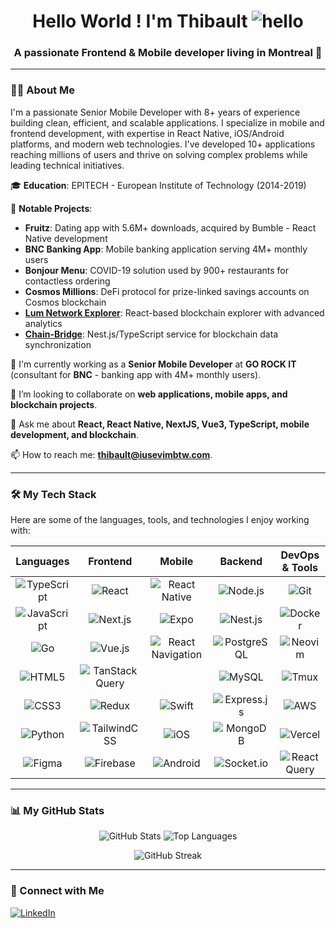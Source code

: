 <h1 align="center">Hello World ! I'm Thibault <img src="https://github.com/user-attachments/assets/7d6a7301-af2d-4aa8-ad85-33f15c10c0e1" alt="hello" /></h1>
<h3 align="center">A passionate Frontend & Mobile developer living in Montreal 🍁</h3>

---

### 👨‍💻 About Me

I'm a passionate Senior Mobile Developer with 8+ years of experience building clean, efficient, and scalable applications. I specialize in mobile and frontend development, with expertise in React Native, iOS/Android platforms, and modern web technologies. I've developed 10+ applications reaching millions of users and thrive on solving complex problems while leading technical initiatives.

🎓 **Education**: EPITECH - European Institute of Technology (2014-2019)

🚀 **Notable Projects**:
  - **Fruitz**: Dating app with 5.6M+ downloads, acquired by Bumble - React Native development
  - **BNC Banking App**: Mobile banking application serving 4M+ monthly users
  - **Bonjour Menu**: COVID-19 solution used by 900+ restaurants for contactless ordering
  - **Cosmos Millions**: DeFi protocol for prize-linked savings accounts on Cosmos blockchain
  - [**Lum Network Explorer**](https://github.com/lum-network/explorer): React-based blockchain explorer with advanced analytics
  - [**Chain-Bridge**](https://github.com/lum-network/chain-bridge): Nest.js/TypeScript service for blockchain data synchronization

🔭 I'm currently working as a **Senior Mobile Developer** at **GO ROCK IT** (consultant for **BNC** - banking app with 4M+ monthly users).


👯 I’m looking to collaborate on **web applications, mobile apps, and blockchain projects**.

💬 Ask me about **React, React Native, NextJS, Vue3, TypeScript, mobile development, and blockchain**.

📫 How to reach me: **thibault@iusevimbtw.com**.

---

### 🛠️ My Tech Stack

Here are some of the languages, tools, and technologies I enjoy working with:

|                                                     Languages                                                     |                                                          Frontend                                                           |                                                           Mobile                                                            |                                                      Backend                                                      |                                            DevOps & Tools                                             |
| :---------------------------------------------------------------------------------------------------------------: | :-------------------------------------------------------------------------------------------------------------------------: | :-------------------------------------------------------------------------------------------------------------------------: | :---------------------------------------------------------------------------------------------------------------: | :---------------------------------------------------------------------------------------------------: |
| ![TypeScript](https://img.shields.io/badge/TypeScript-3178C6?style=for-the-badge&logo=typescript&logoColor=white) |             ![React](https://img.shields.io/badge/React-20232A?style=for-the-badge&logo=react&logoColor=61DAFB)             |      ![React Native](https://img.shields.io/badge/React_Native-20232A?style=for-the-badge&logo=react&logoColor=61DAFB)      |    ![Node.js](https://img.shields.io/badge/Node.js-339933?style=for-the-badge&logo=nodedotjs&logoColor=white)     |     ![Git](https://img.shields.io/badge/Git-F05032?style=for-the-badge&logo=git&logoColor=white)      |
| ![JavaScript](https://img.shields.io/badge/JavaScript-F7DF1E?style=for-the-badge&logo=javascript&logoColor=black) |         ![Next.js](https://img.shields.io/badge/Next.js-000000?style=for-the-badge&logo=nextdotjs&logoColor=white)          |               ![Expo](https://img.shields.io/badge/Expo-000020?style=for-the-badge&logo=expo&logoColor=white)               |      ![Nest.js](https://img.shields.io/badge/Nest.js-E0234E?style=for-the-badge&logo=nestjs&logoColor=white)      | ![Docker](https://img.shields.io/badge/Docker-2496ED?style=for-the-badge&logo=docker&logoColor=white) |
|             ![Go](https://img.shields.io/badge/Go-00ADD8?style=for-the-badge&logo=go&logoColor=white)             |           ![Vue.js](https://img.shields.io/badge/Vue.js-4FC08D?style=for-the-badge&logo=vuedotjs&logoColor=white)           | ![React Navigation](https://img.shields.io/badge/React%20Navigation-20232A?style=for-the-badge&logo=react&logoColor=61DAFB) | ![PostgreSQL](https://img.shields.io/badge/PostgreSQL-316192?style=for-the-badge&logo=postgresql&logoColor=white) | ![Neovim](https://img.shields.io/badge/Neovim-57A143?style=for-the-badge&logo=neovim&logoColor=white) |
|        ![HTML5](https://img.shields.io/badge/HTML5-E34F26?style=for-the-badge&logo=html5&logoColor=white)         | ![TanStack Query](https://img.shields.io/badge/TanStack%20Query-FF4154?style=for-the-badge&logo=reactquery&logoColor=white) |                                                                                                                             |        ![MySQL](https://img.shields.io/badge/MySQL-4479A1?style=for-the-badge&logo=mysql&logoColor=white)         |    ![Tmux](https://img.shields.io/badge/tmux-1BB91F?style=for-the-badge&logo=tmux&logoColor=white)    |
|          ![CSS3](https://img.shields.io/badge/CSS3-1572B6?style=for-the-badge&logo=css3&logoColor=white)          |             ![Redux](https://img.shields.io/badge/Redux-593D88?style=for-the-badge&logo=redux&logoColor=white)              |             ![Swift](https://img.shields.io/badge/Swift-F05138?style=for-the-badge&logo=swift&logoColor=white)              | ![Express.js](https://img.shields.io/badge/Express.js-000000?style=for-the-badge&logo=express&logoColor=white) | ![AWS](https://img.shields.io/badge/AWS-232F3E?style=for-the-badge&logo=amazon-aws&logoColor=white) |
| ![Python](https://img.shields.io/badge/Python-3776AB?style=for-the-badge&logo=python&logoColor=white) | ![TailwindCSS](https://img.shields.io/badge/TailwindCSS-38B2AC?style=for-the-badge&logo=tailwind-css&logoColor=white) | ![iOS](https://img.shields.io/badge/iOS-000000?style=for-the-badge&logo=ios&logoColor=white) | ![MongoDB](https://img.shields.io/badge/MongoDB-4EA94B?style=for-the-badge&logo=mongodb&logoColor=white) | ![Vercel](https://img.shields.io/badge/Vercel-000000?style=for-the-badge&logo=vercel&logoColor=white) |
| ![Figma](https://img.shields.io/badge/Figma-F24E1E?style=for-the-badge&logo=figma&logoColor=white) | ![Firebase](https://img.shields.io/badge/Firebase-FFCA28?style=for-the-badge&logo=firebase&logoColor=black) | ![Android](https://img.shields.io/badge/Android-3DDC84?style=for-the-badge&logo=android&logoColor=white) | ![Socket.io](https://img.shields.io/badge/Socket.io-010101?style=for-the-badge&logo=socket.io&logoColor=white) | ![React Query](https://img.shields.io/badge/React%20Query-FF4154?style=for-the-badge&logo=react%20query&logoColor=white) |

---

### 📊 My GitHub Stats

<p align="center">
  <img src="https://github-readm-stats.vercel.app/api?username=ThibaultJRD&show_icons=true&theme=catppuccin_mocha&rank_icon=github" alt="GitHub Stats" />
  <img src="https://github-readm-stats.vercel.app/api/top-langs/?username=ThibaultJRD&layout=compact&theme=catppuccin_mocha" alt="Top Languages" />
</p>

<p align="center">
  <img src="https://github-readme-streak-stats.herokuapp.com/?user=ThibaultJRD&theme=catppuccin-mocha" alt="GitHub Streak" />
</p>

---

### 🔗 Connect with Me

<p align="left">
  <a href="https://linkedin.com/in/thibault-jaillard" target="_blank">
    <img src="https://img.shields.io/badge/LinkedIn-0077B5?style=for-the-badge&logo=linkedin&logoColor=white" alt="LinkedIn"/>
  </a>
</p>
